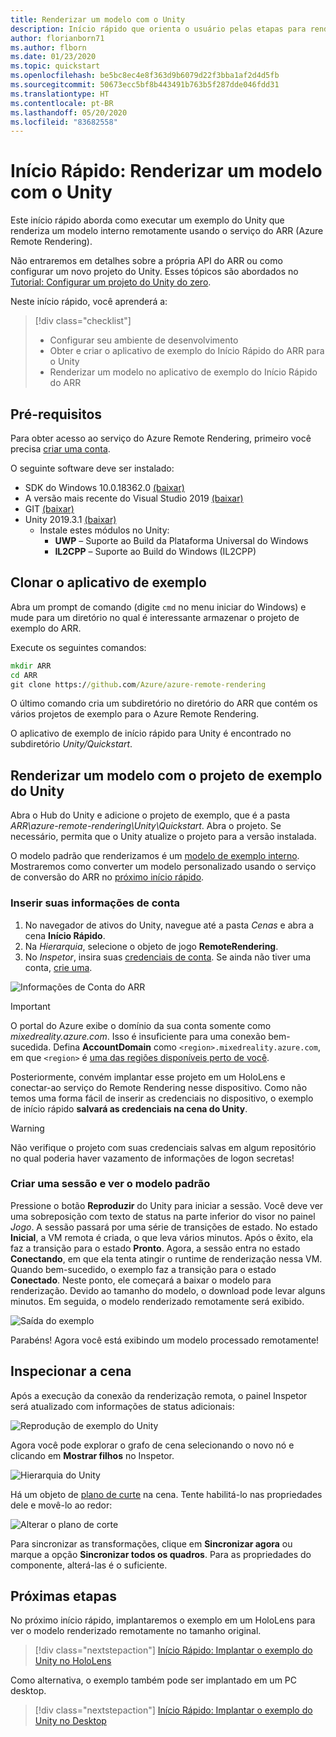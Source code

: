 ```yaml
---
title: Renderizar um modelo com o Unity
description: Início rápido que orienta o usuário pelas etapas para renderizar um modelo
author: florianborn71
ms.author: flborn
ms.date: 01/23/2020
ms.topic: quickstart
ms.openlocfilehash: be5bc8ec4e8f363d9b6079d22f3bba1af2d4d5fb
ms.sourcegitcommit: 50673ecc5bf8b443491b763b5f287dde046fdd31
ms.translationtype: HT
ms.contentlocale: pt-BR
ms.lasthandoff: 05/20/2020
ms.locfileid: "83682558"
---
```

# <a name="quickstart-render-a-model-with-unity"></a>Início Rápido: Renderizar um modelo com o Unity

Este início rápido aborda como executar um exemplo do Unity que renderiza um modelo interno remotamente usando o serviço do ARR (Azure Remote Rendering).

Não entraremos em detalhes sobre a própria API do ARR ou como configurar um novo projeto do Unity. Esses tópicos são abordados no [Tutorial: Configurar um projeto do Unity do zero](../tutorials/unity/project-setup.md).

Neste início rápido, você aprenderá a:
> [!div class="checklist"]
>
>* Configurar seu ambiente de desenvolvimento
>* Obter e criar o aplicativo de exemplo do Início Rápido do ARR para o Unity
>* Renderizar um modelo no aplicativo de exemplo do Início Rápido do ARR

## <a name="prerequisites"></a>Pré-requisitos

Para obter acesso ao serviço do Azure Remote Rendering, primeiro você precisa [criar uma conta](../how-tos/create-an-account.md).

O seguinte software deve ser instalado:

* SDK do Windows 10.0.18362.0 [(baixar)](https://developer.microsoft.com/windows/downloads/windows-10-sdk)
* A versão mais recente do Visual Studio 2019 [(baixar)](https://visualstudio.microsoft.com/vs/older-downloads/)
* GIT [(baixar)](https://git-scm.com/downloads)
* Unity 2019.3.1 [(baixar)](https://unity3d.com/get-unity/download)
  * Instale estes módulos no Unity:
    * **UWP** – Suporte ao Build da Plataforma Universal do Windows
    * **IL2CPP** – Suporte ao Build do Windows (IL2CPP)

## <a name="clone-the-sample-app"></a>Clonar o aplicativo de exemplo

Abra um prompt de comando (digite `cmd` no menu iniciar do Windows) e mude para um diretório no qual é interessante armazenar o projeto de exemplo do ARR.

Execute os seguintes comandos:

```cmd
mkdir ARR
cd ARR
git clone https://github.com/Azure/azure-remote-rendering
```

O último comando cria um subdiretório no diretório do ARR que contém os vários projetos de exemplo para o Azure Remote Rendering.

O aplicativo de exemplo de início rápido para Unity é encontrado no subdiretório *Unity/Quickstart*.

## <a name="rendering-a-model-with-the-unity-sample-project"></a>Renderizar um modelo com o projeto de exemplo do Unity

Abra o Hub do Unity e adicione o projeto de exemplo, que é a pasta *ARR\azure-remote-rendering\Unity\Quickstart*.
Abra o projeto. Se necessário, permita que o Unity atualize o projeto para a versão instalada.

O modelo padrão que renderizamos é um [modelo de exemplo interno](../samples/sample-model.md). Mostraremos como converter um modelo personalizado usando o serviço de conversão do ARR no [próximo início rápido](convert-model.md).

### <a name="enter-your-account-info"></a>Inserir suas informações de conta

1. No navegador de ativos do Unity, navegue até a pasta *Cenas* e abra a cena **Início Rápido**.
1. Na *Hierarquia*, selecione o objeto de jogo **RemoteRendering**.
1. No *Inspetor*, insira suas [credenciais de conta](../how-tos/create-an-account.md). Se ainda não tiver uma conta, [crie uma](../how-tos/create-an-account.md).

![Informações de Conta do ARR](./media/arr-sample-account-info.png)

> [!IMPORTANT]
> O portal do Azure exibe o domínio da sua conta somente como *mixedreality.azure.com*. Isso é insuficiente para uma conexão bem-sucedida.
> Defina **AccountDomain** como `<region>.mixedreality.azure.com`, em que `<region>` é [uma das regiões disponíveis perto de você](../reference/regions.md).

Posteriormente, convém implantar esse projeto em um HoloLens e conectar-ao serviço do Remote Rendering nesse dispositivo. Como não temos uma forma fácil de inserir as credenciais no dispositivo, o exemplo de início rápido **salvará as credenciais na cena do Unity**.

> [!WARNING]
> Não verifique o projeto com suas credenciais salvas em algum repositório no qual poderia haver vazamento de informações de logon secretas!

### <a name="create-a-session-and-view-the-default-model"></a>Criar uma sessão e ver o modelo padrão

Pressione o botão **Reproduzir** do Unity para iniciar a sessão. Você deve ver uma sobreposição com texto de status na parte inferior do visor no painel *Jogo*. A sessão passará por uma série de transições de estado. No estado **Inicial**, a VM remota é criada, o que leva vários minutos. Após o êxito, ela faz a transição para o estado **Pronto**. Agora, a sessão entra no estado **Conectando**, em que ela tenta atingir o runtime de renderização nessa VM. Quando bem-sucedido, o exemplo faz a transição para o estado **Conectado**. Neste ponto, ele começará a baixar o modelo para renderização. Devido ao tamanho do modelo, o download pode levar alguns minutos. Em seguida, o modelo renderizado remotamente será exibido.

![Saída do exemplo](media/arr-sample-output.png)

Parabéns! Agora você está exibindo um modelo processado remotamente!

## <a name="inspecting-the-scene"></a>Inspecionar a cena

Após a execução da conexão da renderização remota, o painel Inspetor será atualizado com informações de status adicionais:

![Reprodução de exemplo do Unity](./media/arr-sample-configure-session-running.png)

Agora você pode explorar o grafo de cena selecionando o novo nó e clicando em **Mostrar filhos** no Inspetor.

![Hierarquia do Unity](./media/unity-hierarchy.png)

Há um objeto de [plano de curte](../overview/features/cut-planes.md) na cena. Tente habilitá-lo nas propriedades dele e movê-lo ao redor:

![Alterar o plano de corte](media/arr-sample-unity-cutplane.png)

Para sincronizar as transformações, clique em **Sincronizar agora** ou marque a opção **Sincronizar todos os quadros**. Para as propriedades do componente, alterá-las é o suficiente.

## <a name="next-steps"></a>Próximas etapas

No próximo início rápido, implantaremos o exemplo em um HoloLens para ver o modelo renderizado remotamente no tamanho original.

> [!div class="nextstepaction"]
> [Início Rápido: Implantar o exemplo do Unity no HoloLens](deploy-to-hololens.md)

Como alternativa, o exemplo também pode ser implantado em um PC desktop.

> [!div class="nextstepaction"]
> [Início Rápido: Implantar o exemplo do Unity no Desktop](deploy-to-desktop.md)
